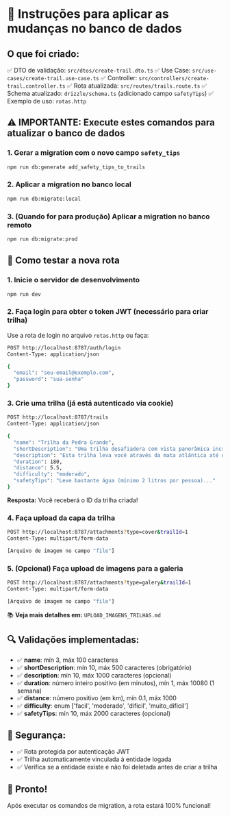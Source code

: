 # 🎯 Instruções para aplicar as mudanças no banco de dados

## O que foi criado:

✅ DTO de validação: `src/dtos/create-trail.dto.ts`
✅ Use Case: `src/use-cases/create-trail.use-case.ts`
✅ Controller: `src/controllers/create-trail.controller.ts`
✅ Rota atualizada: `src/routes/trails.route.ts`
✅ Schema atualizado: `drizzle/schema.ts` (adicionado campo `safetyTips`)
✅ Exemplo de uso: `rotas.http`

## ⚠️ IMPORTANTE: Execute estes comandos para atualizar o banco de dados

### 1. Gerar a migration com o novo campo `safety_tips`
```bash
npm run db:generate add_safety_tips_to_trails
```

### 2. Aplicar a migration no banco local
```bash
npm run db:migrate:local
```

### 3. (Quando for para produção) Aplicar a migration no banco remoto
```bash
npm run db:migrate:prod
```

## 📝 Como testar a nova rota

### 1. Inicie o servidor de desenvolvimento
```bash
npm run dev
```

### 2. Faça login para obter o token JWT (necessário para criar trilha)
Use a rota de login no arquivo `rotas.http` ou faça:
```bash
POST http://localhost:8787/auth/login
Content-Type: application/json

{
  "email": "seu-email@exemplo.com",
  "password": "sua-senha"
}
```

### 3. Crie uma trilha (já está autenticado via cookie)
```bash
POST http://localhost:8787/trails
Content-Type: application/json

{
  "name": "Trilha da Pedra Grande",
  "shortDescription": "Uma trilha desafiadora com vista panorâmica incrível da cidade.",
  "description": "Esta trilha leva você através da mata atlântica até o topo da Pedra Grande...",
  "duration": 180,
  "distance": 5.5,
  "difficulty": "moderado",
  "safetyTips": "Leve bastante água (mínimo 2 litros por pessoa)..."
}
```

**Resposta:** Você receberá o ID da trilha criada!

### 4. Faça upload da capa da trilha
```bash
POST http://localhost:8787/attachments?type=cover&trailId=1
Content-Type: multipart/form-data

[Arquivo de imagem no campo "file"]
```

### 5. (Opcional) Faça upload de imagens para a galeria
```bash
POST http://localhost:8787/attachments?type=galery&trailId=1
Content-Type: multipart/form-data

[Arquivo de imagem no campo "file"]
```

📚 **Veja mais detalhes em:** `UPLOAD_IMAGENS_TRILHAS.md`

## 🔍 Validações implementadas:

- ✅ **name**: mín 3, máx 100 caracteres
- ✅ **shortDescription**: mín 10, máx 500 caracteres (obrigatório)
- ✅ **description**: mín 10, máx 1000 caracteres (opcional)
- ✅ **duration**: número inteiro positivo (em minutos), mín 1, máx 10080 (1 semana)
- ✅ **distance**: número positivo (em km), mín 0.1, máx 1000
- ✅ **difficulty**: enum ['facil', 'moderado', 'dificil', 'muito_dificil']
- ✅ **safetyTips**: mín 10, máx 2000 caracteres (opcional)

## 🔐 Segurança:

- ✅ Rota protegida por autenticação JWT
- ✅ Trilha automaticamente vinculada à entidade logada
- ✅ Verifica se a entidade existe e não foi deletada antes de criar a trilha

## 🎉 Pronto!

Após executar os comandos de migration, a rota estará 100% funcional!
